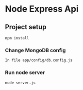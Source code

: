 # Node Express Api

## Project setup
```
npm install
```

### Change MongoDB config
```
In file app/config/db.config.js
```

### Run node server
```
node server.js
```
